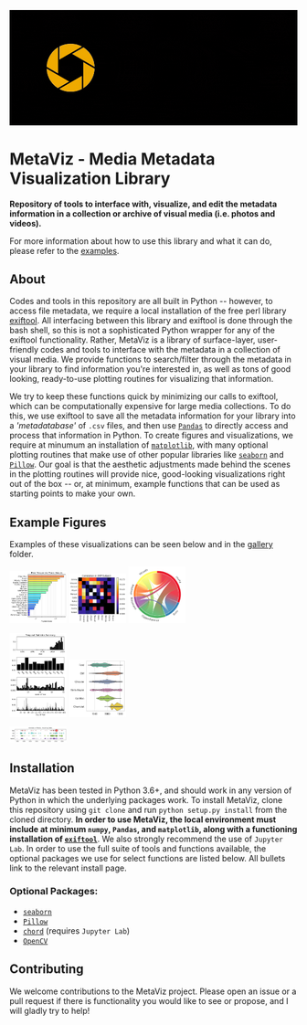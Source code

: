![](https://raw.githubusercontent.com/wrightky/MetaViz/main/gallery/banner.gif?token=AHMFST7LQZORXG5QQR633J3ALEJBY)

# MetaViz - Media Metadata Visualization Library
**Repository of tools to interface with, visualize, and edit the metadata information in a collection or archive of visual media (i.e. photos and videos).**

For more information about how to use this library and what it can do, please refer to the [examples](https://github.com/wrightky/MetaViz/tree/main/examples).

## About
Codes and tools in this repository are all built in Python -- however, to access file metadata, we require a local installation of the free perl library [exiftool](https://exiftool.org/). All interfacing between this library and exiftool is done through the bash shell, so this is not a sophisticated Python wrapper for any of the exiftool functionality. Rather, MetaViz is a library of surface-layer, user-friendly codes and tools to interface with the metadata in a collection of visual media. We provide functions to search/filter through the metadata in your library to find information you're interested in, as well as tons of good looking, ready-to-use plotting routines for visualizing that information.

We try to keep these functions quick by minimizing our calls to exiftool, which can be computationally expensive for large media collections. To do this, we use exiftool to save all the metadata information for your library into a *'metadatabase'* of `.csv` files, and then use [`Pandas`](https://pandas.pydata.org/docs/index.html) to directly access and process that information in Python. To create figures and visualizations, we require at minumum an installation of [`matplotlib`](https://matplotlib.org/stable/index.html), with many optional plotting routines that make use of other popular libraries like [`seaborn`](https://seaborn.pydata.org/index.html) and [`Pillow`](https://pillow.readthedocs.io/en/stable/index.html). Our goal is that the aesthetic adjustments made behind the scenes in the plotting routines will provide nice, good-looking visualizations right out of the box -- or, at minimum, example functions that can be used as starting points to make your own.

## Example Figures
Examples of these visualizations can be seen below and in the [gallery](https://github.com/wrightky/MetaViz/tree/main/gallery) folder.

<p float="left">
  <img src="gallery/BarChart.png" width="100" />
  <img src="gallery/Heatmap1.png" width="100" /> 
  <img src="gallery/ChordChart.png" width="100" />
</p>
<p float="left">
  <img src="gallery/TemporalStats.png" width="100" />
  <img src="gallery/ViolinPlot.png" width="100" /> 
</p>
<p float="left">
  <img src="gallery/OccuranceMagnitude.png" width="100" />
</p>

## Installation
MetaViz has been tested in Python 3.6+, and should work in any version of Python in which the underlying packages work. To install MetaViz, clone this repository using `git clone` and run `python setup.py install` from the cloned directory. **In order to use MetaViz, the local environment must include at minimum `numpy`, `Pandas`, and `matplotlib`, along with a functioning installation of [`exiftool`](https://exiftool.org/install.html)**. We also strongly recommend the use of `Jupyter Lab`. In order to use the full suite of tools and functions available, the optional packages we use for select functions are listed below. All bullets link to the relevant install page.

### Optional Packages:
- [`seaborn`](https://seaborn.pydata.org/installing.html)
- [`Pillow`](https://pillow.readthedocs.io/en/stable/installation.html)
- [`chord`](https://pypi.org/project/chord/) (requires `Jupyter Lab`)
- [`OpenCV`](https://pypi.org/project/opencv-python/)

## Contributing

We welcome contributions to the MetaViz project. Please open an issue or a pull request if there is functionality you would like to see or propose, and I will gladly try to help!
